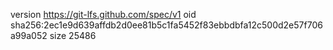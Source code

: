 version https://git-lfs.github.com/spec/v1
oid sha256:2ec1e9d639affdb2d0ee81b5c1fa5452f83ebbdbfa12c500d2e57f706a99a052
size 25486

